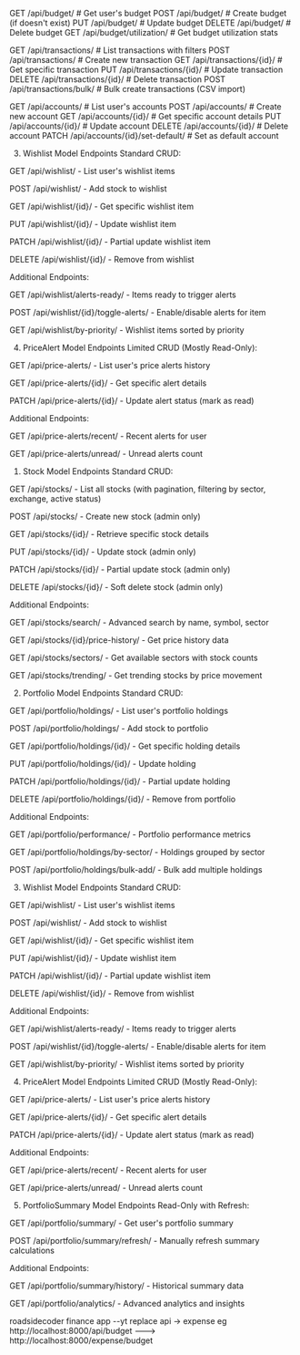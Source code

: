 GET    /api/budget/                 # Get user's budget
POST   /api/budget/                 # Create budget (if doesn't exist)
PUT    /api/budget/                 # Update budget
DELETE /api/budget/                 # Delete budget
GET    /api/budget/utilization/     # Get budget utilization stats

GET    /api/transactions/           # List transactions with filters
POST   /api/transactions/           # Create new transaction
GET    /api/transactions/{id}/      # Get specific transaction
PUT    /api/transactions/{id}/      # Update transaction
DELETE /api/transactions/{id}/      # Delete transaction
POST   /api/transactions/bulk/      # Bulk create transactions (CSV import)

GET    /api/accounts/               # List user's accounts
POST   /api/accounts/               # Create new account
GET    /api/accounts/{id}/          # Get specific account details
PUT    /api/accounts/{id}/          # Update account
DELETE /api/accounts/{id}/          # Delete account
PATCH  /api/accounts/{id}/set-default/  # Set as default account


3. Wishlist Model Endpoints
Standard CRUD:

GET /api/wishlist/ - List user's wishlist items

POST /api/wishlist/ - Add stock to wishlist

GET /api/wishlist/{id}/ - Get specific wishlist item

PUT /api/wishlist/{id}/ - Update wishlist item

PATCH /api/wishlist/{id}/ - Partial update wishlist item

DELETE /api/wishlist/{id}/ - Remove from wishlist

Additional Endpoints:

GET /api/wishlist/alerts-ready/ - Items ready to trigger alerts

POST /api/wishlist/{id}/toggle-alerts/ - Enable/disable alerts for item

GET /api/wishlist/by-priority/ - Wishlist items sorted by priority

4. PriceAlert Model Endpoints
Limited CRUD (Mostly Read-Only):

GET /api/price-alerts/ - List user's price alerts history

GET /api/price-alerts/{id}/ - Get specific alert details

PATCH /api/price-alerts/{id}/ - Update alert status (mark as read)

Additional Endpoints:

GET /api/price-alerts/recent/ - Recent alerts for user

GET /api/price-alerts/unread/ - Unread alerts count


1. Stock Model Endpoints
Standard CRUD:

GET /api/stocks/ - List all stocks (with pagination, filtering by sector, exchange, active status)

POST /api/stocks/ - Create new stock (admin only)

GET /api/stocks/{id}/ - Retrieve specific stock details

PUT /api/stocks/{id}/ - Update stock (admin only)

PATCH /api/stocks/{id}/ - Partial update stock (admin only)

DELETE /api/stocks/{id}/ - Soft delete stock (admin only)

Additional Endpoints:

GET /api/stocks/search/ - Advanced search by name, symbol, sector

GET /api/stocks/{id}/price-history/ - Get price history data

GET /api/stocks/sectors/ - Get available sectors with stock counts

GET /api/stocks/trending/ - Get trending stocks by price movement

2. Portfolio Model Endpoints
Standard CRUD:

GET /api/portfolio/holdings/ - List user's portfolio holdings

POST /api/portfolio/holdings/ - Add stock to portfolio

GET /api/portfolio/holdings/{id}/ - Get specific holding details

PUT /api/portfolio/holdings/{id}/ - Update holding

PATCH /api/portfolio/holdings/{id}/ - Partial update holding

DELETE /api/portfolio/holdings/{id}/ - Remove from portfolio

Additional Endpoints:

GET /api/portfolio/performance/ - Portfolio performance metrics

GET /api/portfolio/holdings/by-sector/ - Holdings grouped by sector

POST /api/portfolio/holdings/bulk-add/ - Bulk add multiple holdings

3. Wishlist Model Endpoints
Standard CRUD:

GET /api/wishlist/ - List user's wishlist items

POST /api/wishlist/ - Add stock to wishlist

GET /api/wishlist/{id}/ - Get specific wishlist item

PUT /api/wishlist/{id}/ - Update wishlist item

PATCH /api/wishlist/{id}/ - Partial update wishlist item

DELETE /api/wishlist/{id}/ - Remove from wishlist

Additional Endpoints:

GET /api/wishlist/alerts-ready/ - Items ready to trigger alerts

POST /api/wishlist/{id}/toggle-alerts/ - Enable/disable alerts for item

GET /api/wishlist/by-priority/ - Wishlist items sorted by priority

4. PriceAlert Model Endpoints
Limited CRUD (Mostly Read-Only):

GET /api/price-alerts/ - List user's price alerts history

GET /api/price-alerts/{id}/ - Get specific alert details

PATCH /api/price-alerts/{id}/ - Update alert status (mark as read)

Additional Endpoints:

GET /api/price-alerts/recent/ - Recent alerts for user

GET /api/price-alerts/unread/ - Unread alerts count

5. PortfolioSummary Model Endpoints
Read-Only with Refresh:

GET /api/portfolio/summary/ - Get user's portfolio summary

POST /api/portfolio/summary/refresh/ - Manually refresh summary calculations

Additional Endpoints:

GET /api/portfolio/summary/history/ - Historical summary data

GET /api/portfolio/analytics/ - Advanced analytics and insights

roadsidecoder finance app --yt 
replace api -> expense
eg http://localhost:8000/api/budget ---> http://localhost:8000/expense/budget